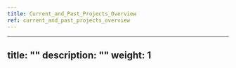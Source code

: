 ```yaml
---
title: Current_and_Past_Projects_Overview
ref: current_and_past_projects_overview
---
```

---
title: ""
description: ""
weight: 1
---